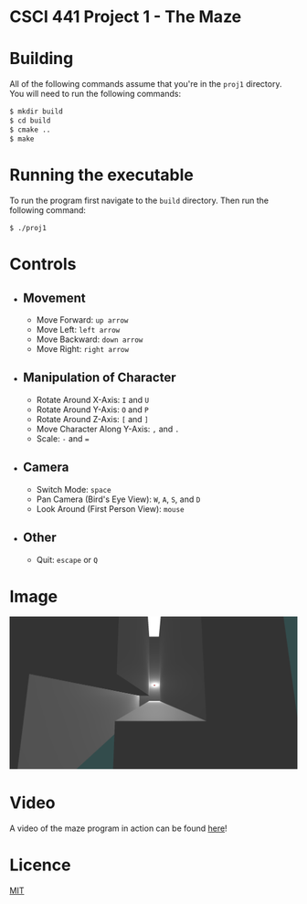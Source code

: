# CSCI 441 Project 1 - The Maze



# Building
All of the following commands assume that you're in the `proj1` directory. You will need to run the following commands:

    $ mkdir build
    $ cd build
    $ cmake ..
    $ make
    
# Running the executable
To run the program first navigate to the `build` directory. Then run the following command:

    $ ./proj1

# Controls
* ## Movement
  * Move Forward: `up arrow`
  * Move Left: `left arrow`
  * Move Backward: `down arrow`
  * Move Right: `right arrow`
* ## Manipulation of Character
  * Rotate Around X-Axis: `I` and `U`
  * Rotate Around Y-Axis: `O` and `P`
  * Rotate Around Z-Axis: `[` and `]`
  * Move Character Along Y-Axis: `,` and `.`
  * Scale: `-` and `=`
* ## Camera
  * Switch Mode: `space`
  * Pan Camera (Bird's Eye View): `W`, `A`, `S`, and `D`
  * Look Around (First Person View): `mouse`
* ## Other
  * Quit: `escape` or `Q`

# Image
![birds-eye.png](./images/birds-eye.png)

# Video
A video of the maze program in action can be found [here](https://cloud.pallman.us/yAuvwnD1)!

# Licence 
[MIT](LICENSE)


